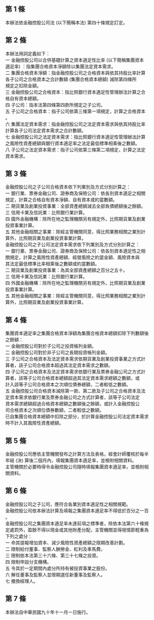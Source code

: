 第 1 條
-------
本辦法依金融控股公司法 (以下簡稱本法) 第四十條規定訂定。

第 2 條
-------
本辦法用詞定義如下：  
一  金融控股公司以合併基礎計算之資本適足性比率 (以下簡稱集團資本  
    適足率) ：指集團合格資本淨額除以集團法定資本需求。  
二  集團合格資本淨額：指金融控股公司之合格資本與依其持股比率計算  
    各子公司之合格資本之合計數額 (集團合格資本總額) 減除第四條所  
    規定之扣除金額。  
三  金融控股公司之合格資本：指比照銀行資本適足性管理辦法計算之合  
    格自有資本總額。  
四  子公司：指本法第四條第四款所規定之子公司。  
五  子公司之合格資本：指子公司依第三條第一項規定，計算之合格資本  
    。  
六  集團法定資本需求：指金融控股公司之法定資本需求與依其持股比率  
    計算各子公司法定資本需求之合計數額。  
七  金融控股公司之法定資本需求：指比照銀行資本適足性管理辦法計算  
    之風險性資產總額與銀行資本適足率之法定最低標準相乘後之數額。  
八  子公司之法定資本需求：指子公司依第三條第二項規定，計算之法定  
    資本需求。

第 3 條
-------
金融控股公司之子公司合格資本依下列業別及方式分別計算之：  
一  銀行業、票券金融公司、證券商及保險公司：依各別資本適足之相關  
    規定，計算之合格自有資本淨額、自有資本或約當數額。  
二  期貨業及創業投資事業：全部資產總額減去全部負債總額後之餘額。  
三  信用卡業及信託業：比照銀行業計算。  
四  國外金融機構：除所在地之監理機關另有規定外，比照期貨業及創業  
    投資事業計算。  
五  其他金融相關之事業：除經主管機關同意，得比照業務相關之業別計  
    算外，比照期貨業及創業投資事業計算。  
金融控股公司之子公司法定資本需求依下列業別及方式分別計算之：  
一  銀行業、票券金融公司、證券商及保險公司：依各別資本適足性之相  
    關規定，計算之風險性資產總額、經營風險之約當金額、風險資本與  
    其法定最低標準比率相乘後之數額或約當數額。  
二  期貨業及創業投資事業：為其全部資產總額之百分之五十。  
三  信用卡業及信託業：比照銀行業計算。  
四  外國金融機構：除所在地之監理機關另有規定外，比照期貨業及創業  
    投資事業計算。  
五  其他金融相關之事業：除經主管機關同意，得比照業務相關之業別計  
    算外，比照期貨業及創業投資事業計算。

第 4 條
-------
集團資本適足率之集團合格資本淨額為集團合格資本總額扣除下列數額後  
之餘額：  
一  金融控股公司對於子公司之投資帳列金額。  
二  金融控股公司對於非子公司之長期投資帳列金額。  
三  子公司之合格資本及法定資本需求依期貨業及創業投資事業之方式計  
    算者，該子公司合格資本超過其法定資本需求之數額。  
四  子公司之合格資本及法定資本需求依銀行業及票券金融公司之方式計  
    算者，該等子公司合格資本總額超過其法定資本需求總額之數額，或  
    計入該等子公司合格資本之次順位債券總額，二者較低之數額。  
五  金融控股公司合格資本減除第一款、第二款及子公司之合格資本及法  
    定資本需求依銀行業及票券金融公司之方式計算者，該等子公司法定  
    資本需求總額超過合格資本總額之數額後之餘額，或計入金融控股公  
    司合格資本之次順位債券數額，二者較低之數額。  
已自集團合格資本總額中扣除之部分，於計算金融控股公司法定資本需求  
時不計入其風險性資產總額。

第 5 條
-------
金融控股公司應依主管機關發布之計算方法及表格，經會計師覆核於每半  
年結 (決) 算後二個月內，填報集團資本適足率，並檢附相關資料。  
主管機關於必要時得令金融控股公司隨時填報集團資本適足率，並檢附相  
關資料。

第 6 條
-------
金融控股公司之子公司，應符合各業別資本適足性之相關規範。  
金融控股公司依本辦法計算及填報之集團資本適足率不得低於百分之一百  
。  
金融控股公司之集團資本適足率未達前項之標準者，除依本法第六十條規  
定處罰外，盈餘不得以現金或其他財產分配，主管機關並得視情節輕重為  
下列之處分：  
一  命其提報增加資本、減少風險性資產總額之限期改善計劃。  
二  限制給付董事、監察人酬勞金、紅利及車馬費。  
三  限制依本法第三十六條、第三十七條之投資。  
四  限制申設分支機構。  
五  令其於一定期間內處分所持有被投資事業之股份。  
六  解任董事及監察人並限期選任新董事及監察人。  
七  撤換經理人。

第 7 條
-------
本辦法自中華民國九十年十一月一日施行。

